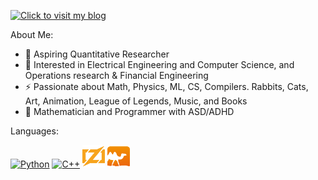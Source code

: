 [![Click to visit my blog](https://user-images.githubusercontent.com/58938156/228657201-7f1e660a-57f0-4c2d-961b-1cd3515f6cbf.PNG)](https://blog-dy88.onrender.com/)

About Me:

* 🔧  Aspiring Quantitative Researcher
* 🔧  Interested in Electrical Engineering and Computer Science,  and Operations research & Financial Engineering
* ⚡  Passionate about Math, Physics, ML, CS, Compilers. Rabbits, Cats, Art, Animation, League of Legends, Music, and Books
* 💊  Mathematician and Programmer with ASD/ADHD

Languages:

<p align="left">
<a href="https://www.python.org/" target="_blank" rel="noreferrer"><img src="https://raw.githubusercontent.com/danielcranney/readme-generator/main/public/icons/skills/python-colored.svg" width="36" height="36" alt="Python" /></a>
<a href="https://isocpp.org/" target="_blank" rel="noreferrer"><img src="https://raw.githubusercontent.com/danielcranney/readme-generator/main/public/icons/skills/cplusplus-colored.svg" width="36" height="36" alt="C++" /></a>
<a href="https://ziglang.org/" target="_blank" rel="noreferrer"><img src="https://raw.githubusercontent.com/devicons/devicon/master/icons/zig/zig-original.svg" width="36" height="36" alt="Zig" /></a>
<a href="https://ocaml.org/" target="_blank" rel="noreferrer"><img src="https://raw.githubusercontent.com/devicons/devicon/master/icons/ocaml/ocaml-original.svg" width="36" height="36" alt="OCaml" /></a>
</p>


